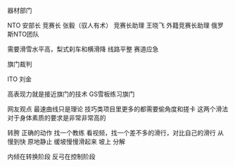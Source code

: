 器材部门

NTO 
安部长
竞赛长 张毅（驭人有术）
竞赛长助理 王晓飞
外籍竞赛长助理
俄罗斯NTO团队

需要滑雪水平高，梨式刹车和横滑降
线路平整
赛道应急

旗门裁判


ITO 刘金

高表现力就是接近旗门的技术
GS雪板练习旗门

网友观点
最速曲线只是理论 技巧类项目里更多的都需要偷角度和搓卡 这两个滑法对于身体素质的要求是非常非常高的

转胯 
正确的动作 
找一个教练
看视频，找一个差不多的滑行，对比自己的滑行
从慢到快 
原地静止 缓坡慢慢滑起来 坡上
分解

内倾在转换阶段 反弓在控制阶段
